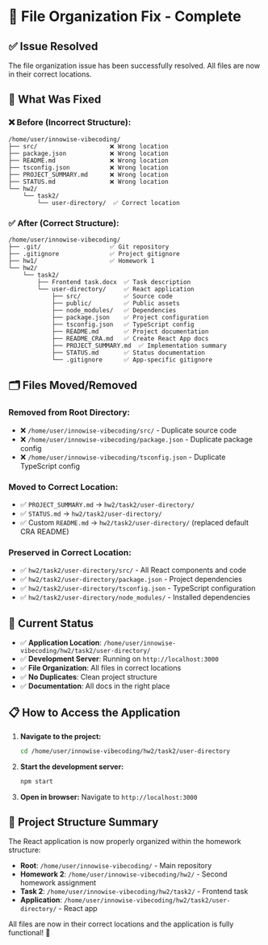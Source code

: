 # 📁 File Organization Fix - Complete

## ✅ Issue Resolved

The file organization issue has been successfully resolved. All files are now in their correct locations.

## 🔧 What Was Fixed

### ❌ **Before (Incorrect Structure):**
```
/home/user/innowise-vibecoding/
├── src/                    ❌ Wrong location
├── package.json            ❌ Wrong location
├── README.md               ❌ Wrong location
├── tsconfig.json           ❌ Wrong location
├── PROJECT_SUMMARY.md      ❌ Wrong location
├── STATUS.md               ❌ Wrong location
└── hw2/
    └── task2/
        └── user-directory/  ✅ Correct location
```

### ✅ **After (Correct Structure):**
```
/home/user/innowise-vibecoding/
├── .git/                   ✅ Git repository
├── .gitignore              ✅ Project gitignore
├── hw1/                    ✅ Homework 1
└── hw2/
    └── task2/
        ├── Frontend task.docx  ✅ Task description
        └── user-directory/     ✅ React application
            ├── src/            ✅ Source code
            ├── public/         ✅ Public assets
            ├── node_modules/   ✅ Dependencies
            ├── package.json    ✅ Project configuration
            ├── tsconfig.json   ✅ TypeScript config
            ├── README.md       ✅ Project documentation
            ├── README_CRA.md   ✅ Create React App docs
            ├── PROJECT_SUMMARY.md  ✅ Implementation summary
            ├── STATUS.md       ✅ Status documentation
            └── .gitignore      ✅ App-specific gitignore
```

## 🗂️ Files Moved/Removed

### **Removed from Root Directory:**
- ❌ `/home/user/innowise-vibecoding/src/` - Duplicate source code
- ❌ `/home/user/innowise-vibecoding/package.json` - Duplicate package config
- ❌ `/home/user/innowise-vibecoding/tsconfig.json` - Duplicate TypeScript config

### **Moved to Correct Location:**
- ✅ `PROJECT_SUMMARY.md` → `hw2/task2/user-directory/`
- ✅ `STATUS.md` → `hw2/task2/user-directory/`
- ✅ Custom `README.md` → `hw2/task2/user-directory/` (replaced default CRA README)

### **Preserved in Correct Location:**
- ✅ `hw2/task2/user-directory/src/` - All React components and code
- ✅ `hw2/task2/user-directory/package.json` - Project dependencies
- ✅ `hw2/task2/user-directory/tsconfig.json` - TypeScript configuration
- ✅ `hw2/task2/user-directory/node_modules/` - Installed dependencies

## 🚀 Current Status

- ✅ **Application Location**: `/home/user/innowise-vibecoding/hw2/task2/user-directory/`
- ✅ **Development Server**: Running on `http://localhost:3000`
- ✅ **File Organization**: All files in correct locations
- ✅ **No Duplicates**: Clean project structure
- ✅ **Documentation**: All docs in the right place

## 📋 How to Access the Application

1. **Navigate to the project:**
   ```bash
   cd /home/user/innowise-vibecoding/hw2/task2/user-directory
   ```

2. **Start the development server:**
   ```bash
   npm start
   ```

3. **Open in browser:**
   Navigate to `http://localhost:3000`

## 🎯 Project Structure Summary

The React application is now properly organized within the homework structure:

- **Root**: `/home/user/innowise-vibecoding/` - Main repository
- **Homework 2**: `/home/user/innowise-vibecoding/hw2/` - Second homework assignment
- **Task 2**: `/home/user/innowise-vibecoding/hw2/task2/` - Frontend task
- **Application**: `/home/user/innowise-vibecoding/hw2/task2/user-directory/` - React app

All files are now in their correct locations and the application is fully functional! 🎉 